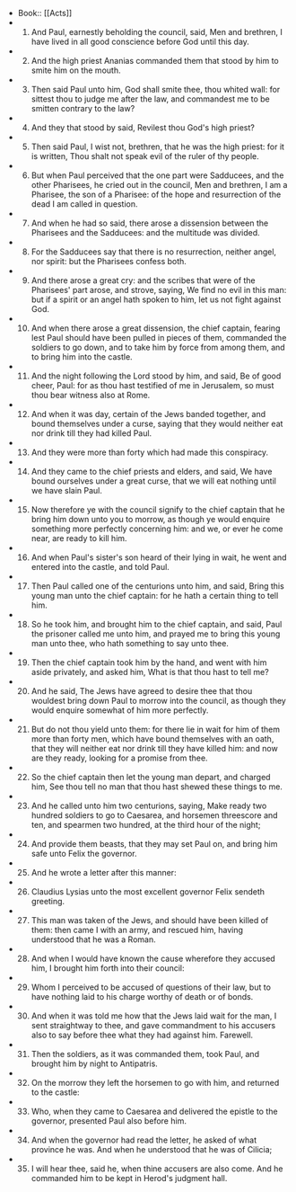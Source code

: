- Book:: [[Acts]]
- 1. And Paul, earnestly beholding the council, said, Men and brethren, I have lived in all good conscience before God until this day.
- 2. And the high priest Ananias commanded them that stood by him to smite him on the mouth.
- 3. Then said Paul unto him, God shall smite thee, thou whited wall: for sittest thou to judge me after the law, and commandest me to be smitten contrary to the law?
- 4. And they that stood by said, Revilest thou God's high priest?
- 5. Then said Paul, I wist not, brethren, that he was the high priest: for it is written, Thou shalt not speak evil of the ruler of thy people.
- 6. But when Paul perceived that the one part were Sadducees, and the other Pharisees, he cried out in the council, Men and brethren, I am a Pharisee, the son of a Pharisee: of the hope and resurrection of the dead I am called in question.
- 7. And when he had so said, there arose a dissension between the Pharisees and the Sadducees: and the multitude was divided.
- 8. For the Sadducees say that there is no resurrection, neither angel, nor spirit: but the Pharisees confess both.
- 9. And there arose a great cry: and the scribes that were of the Pharisees' part arose, and strove, saying, We find no evil in this man: but if a spirit or an angel hath spoken to him, let us not fight against God.
- 10. And when there arose a great dissension, the chief captain, fearing lest Paul should have been pulled in pieces of them, commanded the soldiers to go down, and to take him by force from among them, and to bring him into the castle.
- 11. And the night following the Lord stood by him, and said, Be of good cheer, Paul: for as thou hast testified of me in Jerusalem, so must thou bear witness also at Rome.
- 12. And when it was day, certain of the Jews banded together, and bound themselves under a curse, saying that they would neither eat nor drink till they had killed Paul.
- 13. And they were more than forty which had made this conspiracy.
- 14. And they came to the chief priests and elders, and said, We have bound ourselves under a great curse, that we will eat nothing until we have slain Paul.
- 15. Now therefore ye with the council signify to the chief captain that he bring him down unto you to morrow, as though ye would enquire something more perfectly concerning him: and we, or ever he come near, are ready to kill him.
- 16. And when Paul's sister's son heard of their lying in wait, he went and entered into the castle, and told Paul.
- 17. Then Paul called one of the centurions unto him, and said, Bring this young man unto the chief captain: for he hath a certain thing to tell him.
- 18. So he took him, and brought him to the chief captain, and said, Paul the prisoner called me unto him, and prayed me to bring this young man unto thee, who hath something to say unto thee.
- 19. Then the chief captain took him by the hand, and went with him aside privately, and asked him, What is that thou hast to tell me?
- 20. And he said, The Jews have agreed to desire thee that thou wouldest bring down Paul to morrow into the council, as though they would enquire somewhat of him more perfectly.
- 21. But do not thou yield unto them: for there lie in wait for him of them more than forty men, which have bound themselves with an oath, that they will neither eat nor drink till they have killed him: and now are they ready, looking for a promise from thee.
- 22. So the chief captain then let the young man depart, and charged him, See thou tell no man that thou hast shewed these things to me.
- 23. And he called unto him two centurions, saying, Make ready two hundred soldiers to go to Caesarea, and horsemen threescore and ten, and spearmen two hundred, at the third hour of the night;
- 24. And provide them beasts, that they may set Paul on, and bring him safe unto Felix the governor.
- 25. And he wrote a letter after this manner:
- 26. Claudius Lysias unto the most excellent governor Felix sendeth greeting.
- 27. This man was taken of the Jews, and should have been killed of them: then came I with an army, and rescued him, having understood that he was a Roman.
- 28. And when I would have known the cause wherefore they accused him, I brought him forth into their council:
- 29. Whom I perceived to be accused of questions of their law, but to have nothing laid to his charge worthy of death or of bonds.
- 30. And when it was told me how that the Jews laid wait for the man, I sent straightway to thee, and gave commandment to his accusers also to say before thee what they had against him. Farewell.
- 31. Then the soldiers, as it was commanded them, took Paul, and brought him by night to Antipatris.
- 32. On the morrow they left the horsemen to go with him, and returned to the castle:
- 33. Who, when they came to Caesarea and delivered the epistle to the governor, presented Paul also before him.
- 34. And when the governor had read the letter, he asked of what province he was. And when he understood that he was of Cilicia;
- 35. I will hear thee, said he, when thine accusers are also come. And he commanded him to be kept in Herod's judgment hall.
